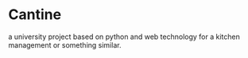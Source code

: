 # Cantine
a university project based on python and web technology for a kitchen management or something similar.
